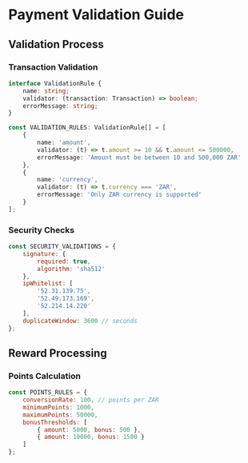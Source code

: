 # Payment Validation Guide

## Validation Process

### Transaction Validation
```typescript
interface ValidationRule {
    name: string;
    validator: (transaction: Transaction) => boolean;
    errorMessage: string;
}

const VALIDATION_RULES: ValidationRule[] = [
    {
        name: 'amount',
        validator: (t) => t.amount >= 10 && t.amount <= 500000,
        errorMessage: 'Amount must be between 10 and 500,000 ZAR'
    },
    {
        name: 'currency',
        validator: (t) => t.currency === 'ZAR',
        errorMessage: 'Only ZAR currency is supported'
    }
];
```

### Security Checks
```javascript
const SECURITY_VALIDATIONS = {
    signature: {
        required: true,
        algorithm: 'sha512'
    },
    ipWhitelist: [
        '52.31.139.75',
        '52.49.173.169',
        '52.214.14.220'
    ],
    duplicateWindow: 3600 // seconds
};
```

## Reward Processing

### Points Calculation
```javascript
const POINTS_RULES = {
    conversionRate: 100, // points per ZAR
    minimumPoints: 1000,
    maximumPoints: 50000,
    bonusThresholds: [
        { amount: 5000, bonus: 500 },
        { amount: 10000, bonus: 1500 }
    ]
};
